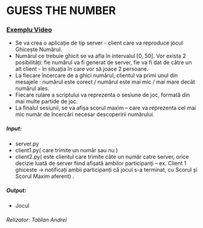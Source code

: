 # GUESS THE NUMBER
### [Exemplu Video](https://youtu.be/OTGeD9U5ZVc)
- Se va crea o aplicație de tip server - client care va reproduce jocul Ghicește Numărul.
- Numărul ce trebuie ghicit se va afla în intervalul [0, 50]. Vor exista 2 posibilități: fie
numărul va fi generat de server, fie va fi dat de către un alt client - în situația în care vor
să joace 2 persoane. 
- La fiecare încercare de a ghici numărul, clientul va primi unul din
mesajele : numărul este corect / numărul este mai mic / mai mare decât numărul ales.
- Fiecare rulare a scriptului va reprezenta o sesiune de joc, formată din mai multe partide
de joc. 
- La finalul sesiunii, se va afișa scorul maxim – care va reprezenta cel mai mic
număr de încercări necesar descoperirii numărului.

##### Input:
- server.py
- client1.py( care trimite un număr sau nu )
- client2.py( este clientul care trimite câte un număr catre server, orice
decizie luată de server fiind afișată ambilor participanți – ex. Client 1 ghiceste ->
notificați ambii participanți că jocul s-a terminat, cu Scorul și Scorul Maxim aferent) .

##### Output:
- Jocul 

###### Relizator: Tablan Andrei
